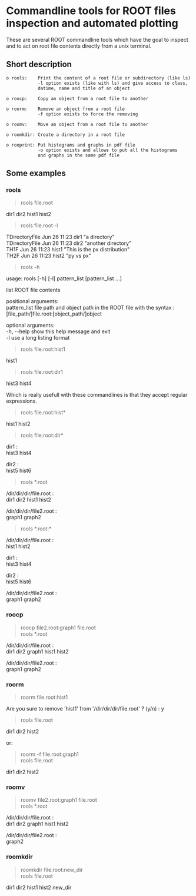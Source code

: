 # Commandline tools for ROOT files inspection and automated plotting

These are several ROOT commandline tools which have the goal to inspect
and to act on root file contents directly from a unix terminal.

## Short description

    o rools:    Print the content of a root file or subdirectory (like ls)
                -l option exists (like with ls) and give access to class,
                datime, name and title of an object

    o roocp:    Copy an object from a root file to another

    o roorm:    Remove an object from a root file
                -f option exists to force the removing

    o roomv:    Move an object from a root file to another

    o roomkdir: Create a directory in a root file

    o rooprint: Put histograms and graphs in pdf file
                -o option exists and allows to put all the histograms
                and graphs in the same pdf file

## Some examples

### rools

> rools file.root

dir1  dir2  hist1 hist2

> rools file.root -l

TDirectoryFile  Jun 26 11:23  dir1   "a directory"  
TDirectoryFile  Jun 26 11:23  dir2   "another directory"  
TH1F            Jun 26 11:23  hist1  "This is the px distribution"  
TH2F            Jun 26 11:23  hist2  "py vs px"

> rools -h

usage: rools [-h] [-l] pattern_list [pattern_list ...]

list ROOT file contents

positional arguments:  
  pattern_list  file path and object path in the ROOT file with the syntax :  
                [file_path/]file.root:[object_path/]object

optional arguments:  
  -h, --help    show this help message and exit  
  -l            use a long listing format

> rools file.root:hist1

hist1

> rools file.root:dir1

hist3 hist4

Which is really usefull with these commandlines is that they accept regular expressions.

> rools file.root:hist*

hist1 hist2

> rools file.root:dir*

dir1 :  
hist3 hist4

dir2 :  
hist5 hist6

> rools *.root

/dir/dir/dir/file.root :  
dir1  dir2  hist1 hist2

/dir/dir/dir/file2.root :  
graph1 graph2

> rools \*.root:\*

/dir/dir/dir/file.root :  
hist1 hist2

dir1 :  
hist3 hist4

dir2 :  
hist5 hist6

/dir/dir/dir/file2.root :  
graph1 graph2

### roocp

> roocp file2.root:graph1 file.root  
> rools *.root

/dir/dir/dir/file.root :  
dir1   dir2   graph1 hist1  hist2

/dir/dir/dir/file2.root :  
graph1 graph2


### roorm

> roorm file.root:hist1

Are you sure to remove 'hist1' from '/dir/dir/dir/file.root' ? (y/n) : y
> rools file.root

dir1  dir2  hist2

or:

> roorm	-f file.root:graph1  
> rools	file.root

dir1  dir2  hist2

### roomv

> roomv file2.root:graph1 file.root  
> rools *.root

/dir/dir/dir/file.root :  
dir1   dir2   graph1 hist1  hist2

/dir/dir/dir/file2.root :  
graph2

### roomkdir

> roomkdir file.root:new_dir  
> rools file.root

dir1    dir2    hist1   hist2   new_dir
